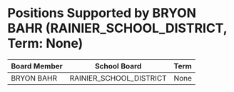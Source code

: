# Positions Supported by BRYON BAHR (RAINIER_SCHOOL_DISTRICT, Term: None)

| Board Member | School Board | Term |
|--------------|--------------|------|
| BRYON BAHR | RAINIER_SCHOOL_DISTRICT | None |


